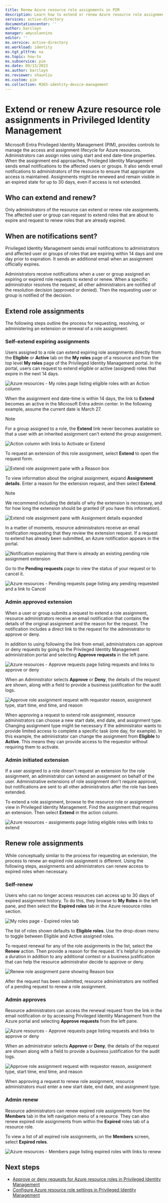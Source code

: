 ```yaml
---
title: Renew Azure resource role assignments in PIM
description: Learn how to extend or renew Azure resource role assignments in Privileged Identity Management (PIM).
services: active-directory
documentationcenter: ''
author: barclayn
manager: amycolannino
editor: ''
ms.service: active-directory
ms.workload: identity
ms.tgt_pltfrm: na
ms.topic: how-to
ms.subservice: pim
ms.date: 09/13/2023
ms.author: barclayn
ms.reviewer: shaunliu
ms.custom: pim
ms.collection: M365-identity-device-management
---
```




# Extend or renew Azure resource role assignments in Privileged Identity Management

Microsoft Entra Privileged Identity Management (PIM), provides controls to manage the access and assignment lifecycle for Azure resources. Administrators can assign roles using start and end date-time properties. When the assignment end approaches, Privileged Identity Management sends email notifications to the affected users or groups. It also sends email notifications to administrators of the resource to ensure that appropriate access is maintained. Assignments might be renewed and remain visible in an expired state for up to 30 days, even if access is not extended.

## Who can extend and renew?

Only administrators of the resource can extend or renew role assignments. The affected user or group can request to extend roles that are about to expire and request to renew roles that are already expired.

## When are notifications sent?

Privileged Identity Management sends email notifications to administrators and affected user or groups of roles that are expiring within 14 days and one day prior to expiration. It sends an additional email when an assignment officially expires.

Administrators receive notifications when a user or group assigned an expiring or expired role requests to extend or renew. When a specific administrator resolves the request, all other administrators are notified of the resolution decision (approved or denied). Then the requesting user or group is notified of the decision.

## Extend role assignments

The following steps outline the process for requesting, resolving, or administering an extension or renewal of a role assignment.

### Self-extend expiring assignments

Users assigned to a role can extend expiring role assignments directly from the **Eligible** or **Active** tab on the **My roles** page of a resource and from the top level **My roles** page of the Privileged Identity Management portal. In the portal, users can request to extend eligible or active (assigned) roles that expire in the next 14 days.

![Azure resources - My roles page listing eligible roles with an Action column](media/pim-resource-roles-renew-extend/aadpim-rbac-extend-ui.png)

When the assignment end date-time is within 14 days, the link to **Extend** becomes an active in the Microsoft Entra admin center. In the following example, assume the current date is March 27.

>[!Note]
>For a group assigned to a role, the **Extend** link never becomes available so that a user with an inherited assignment can't extend the group assignment.

![Action column with links to Activate or Extend](media/pim-resource-roles-renew-extend/aadpim-rbac-extend-within-14.png)

To request an extension of this role assignment, select **Extend** to open the request form.

![Extend role assignment pane with a Reason box](media/pim-resource-roles-renew-extend/aadpim-rbac-extend-role-assignment-request.png)

To view information about the original assignment, expand **Assignment details**. Enter a reason for the extension request, and then select **Extend**.

>[!NOTE]
>We recommend including the details of why the extension is necessary, and for how long the extension should be granted (if you have this information).

![Extend role assignment pane with Assignment details expanded](media/pim-resource-roles-renew-extend/aadpim-rbac-extend-form-complete.png)

In a matter of moments, resource administrators receive an email notification requesting that they review the extension request. If a request to extend has already been submitted, an Azure notification appears in the portal.

![Notification explaining that there is already an existing pending role assignment extension](media/pim-resource-roles-renew-extend/aadpim-rbac-extend-failed-existing-request.png)

Go to the **Pending requests** page to view the status of your request or to cancel it.

![Azure resources - Pending requests page listing any pending requested and a link to Cancel](media/pim-resource-roles-renew-extend/aadpim-rbac-extend-cancel-request.png)

### Admin approved extension

When a user or group submits a request to extend a role assignment, resource administrators receive an email notification that contains the details of the original assignment and the reason for the request. The notification includes a direct link to the request for the administrator to approve or deny.

In addition to using following the link from email, administrators can approve or deny requests by going to the Privileged Identity Management administration portal and selecting **Approve requests** in the left pane.

![Azure resources - Approve requests page listing requests and links to approve or deny](media/pim-resource-roles-renew-extend/aadpim-rbac-extend-admin-approve-grid.png)

When an Administrator selects **Approve** or **Deny**, the details of the request are shown, along with a field to provide a business justification for the audit logs.

![Approve role assignment request with requestor reason, assignment type, start time, end time, and reason](media/pim-resource-roles-renew-extend/aadpim-rbac-extend-admin-approve-blade.png)

When approving a request to extend role assignment, resource administrators can choose a new start date, end date, and assignment type. Changing assignment type might be necessary if the administrator wants to provide limited access to complete a specific task (one day, for example). In this example, the administrator can change the assignment from **Eligible** to **Active**. This means they can provide access to the requestor without requiring them to activate.

### Admin initiated extension

If a user assigned to a role doesn't request an extension for the role assignment, an administrator can extend an assignment on behalf of the user. Administrative extensions of role assignment don't require approval, but notifications are sent to all other administrators after the role has been extended.

To extend a role assignment, browse to the resource role or assignment view in Privileged Identity Management. Find the assignment that requires an extension. Then select **Extend** in the action column.

![Azure resources - assignments page listing eligible roles with links to extend](media/pim-resource-roles-renew-extend/aadpim-rbac-extend-admin-extend.png)

## Renew role assignments

While conceptually similar to the process for requesting an extension, the process to renew an expired role assignment is different. Using the following steps, assignments and administrators can renew access to expired roles when necessary.

### Self-renew

Users who can no longer access resources can access up to 30 days of expired assignment history. To do this, they browse to **My Roles** in the left pane, and then select the **Expired roles** tab in the Azure resource roles section.

![My roles page - Expired roles tab](media/pim-resource-roles-renew-extend/aadpim-rbac-renew-from-myroles.png)

The list of roles shown defaults to **Eligible roles**. Use the drop-down menu to toggle between Eligible and Active assigned roles.

To request renewal for any of the role assignments in the list, select the **Renew** action. Then provide a reason for the request. It's helpful to provide a duration in addition to any additional context or a business justification that can help the resource administrator decide to approve or deny.

![Renew role assignment pane showing Reason box](media/pim-resource-roles-renew-extend/aadpim-rbac-renew-request-form.png)

After the request has been submitted, resource administrators are notified of a pending request to renew a role assignment.

### Admin approves

Resource administrators can access the renewal request from the link in the email notification or by accessing Privileged Identity Management from the Azure portal and selecting **Approve requests** from the left pane.

![Azure resources - Approve requests page listing requests and links to approve or deny](media/pim-resource-roles-renew-extend/aadpim-rbac-extend-admin-approve-grid.png)

When an administrator selects **Approve** or **Deny**, the details of the request are shown along with a field to provide a business justification for the audit logs.

![Approve role assignment request with requestor reason, assignment type, start time, end time, and reason](media/pim-resource-roles-renew-extend/aadpim-rbac-extend-admin-approve-blade.png)

When approving a request to renew role assignment, resource administrators must enter a new start date, end date, and assignment type.

### Admin renew

Resource administrators can renew expired role assignments from the **Members** tab in the left navigation menu of a resource. They can also renew expired role assignments from within the **Expired** roles tab of a resource role.

To view a list of all expired role assignments, on the **Members** screen, select **Expired roles**.

![Azure resources - Members page listing expired roles with links to renew](media/pim-resource-roles-renew-extend/aadpim-rbac-renew-from-member-blade.png)

## Next steps

- [Approve or deny requests for Azure resource roles in Privileged Identity Management](pim-resource-roles-approval-workflow.md)
- [Configure Azure resource role settings in Privileged Identity Management](pim-resource-roles-configure-role-settings.md)
